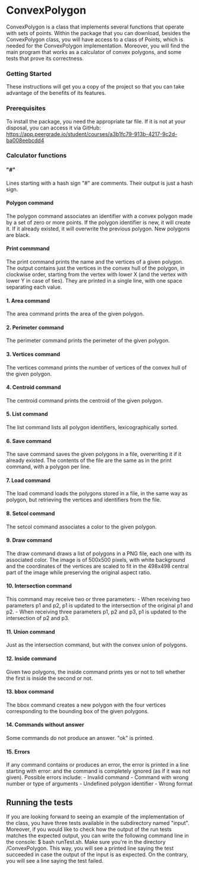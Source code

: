 #  ConvexPolygon

ConvexPolygon is a class that implements several functions that operate with sets of points. Within the package that you can download, besides the ConvexPolygon class, you will have access to a class of Points, which is needed for the ConvexPolygon implementation. Moreover, you will find the main program that works as a calculator of convex polygons, and some tests that prove its correctness. 

### Getting Started

These instructions will get you a copy of the project so that you can take advantage of the benefits of its features.

### Prerequisites

To install the package, you need the appropriate tar file. If it is not at your disposal, you can access it via GitHub: https://app.peergrade.io/student/courses/a3b1fc79-913b-4217-9c2d-ba008eebcdd4

### Calculator functions

#### "#" 

Lines starting with a hash sign "#" are comments. Their output is just a hash sign.

#### Polygon command

The polygon command associates an identifier with a convex polygon made by a set of zero or more points. If the polygon identifier is new, it will create it. If it already existed, it will overwrite the previous polygon. New polygons are black.

#### Print commmand

The print command prints the name and the vertices of a given polygon. The output contains just the vertices in the convex hull of the polygon, in clockwise order, starting from the vertex with lower X (and the vertex with lower Y in case of ties). They are printed in a single line, with one space separating each value.

#### 1. Area command

The area command prints the area of the given polygon.

#### 2. Perimeter command

The perimeter command prints the perimeter of the given polygon.

#### 3. Vertices command

The vertices command prints the number of vertices of the convex hull of the given polygon.

#### 4. Centroid command

The centroid command prints the centroid of the given polygon.

#### 5. List command

The list command lists all polygon identifiers, lexicographically sorted.

#### 6. Save command

The save command saves the given polygons in a file, overwriting it if it already existed. The contents of the file are the same as in the print command, with a polygon per line.

#### 7. Load command

The load command loads the polygons stored in a file, in the same way as polygon, but retrieving the vertices and identifiers from the file.

#### 8. Setcol command

The setcol command associates a color to the given polygon.

#### 9. Draw command

The draw command draws a list of polygons in a PNG file, each one with its associated color. The image is of 500x500 pixels, with white background and the coordinates of the vertices are scaled to fit in the 498x498 central part of the image while preserving the original aspect ratio.

#### 10. Intersection command

This command may receive two or three parameters:
	- When receiving two parameters p1 and p2, p1 is updated to the intersection of the original p1 and p2.
	- When receiving three parameters p1, p2 and p3, p1 is updated to the intersection of p2 and p3.

#### 11. Union command

Just as the intersection command, but with the convex union of polygons.

#### 12. Inside command

Given two polygons, the inside command prints yes or not to tell whether the first is inside the second or not.

#### 13. bbox command

The bbox command creates a new polygon with the four vertices corresponding to the bounding box of the given polygons.

#### 14. Commands without answer

Some commands do not produce an answer. "ok" is printed.

#### 15. Errors

If any command contains or produces an error, the error is printed in a line starting with error: and the command is completely ignored (as if it was not given). Possible errors include:
	- Invalid command
	- Command with wrong number or type of arguments
	- Undefined polygon identifier
	- Wrong format

## Running the tests

If you are looking forward to seeing an example of the implementation of the class, you have three tests available in the subdirectory named "input". Moreover, if you would like to check how the output of the run tests matches the expected output, you can write the following command line in the console: $ bash runTest.sh. Make sure you're in the directory /ConvexPolygon. This way, you will see a printed line saying the test succeeded in case the output of the input is as expected. On the contrary, you will see a line saying the test failed.

